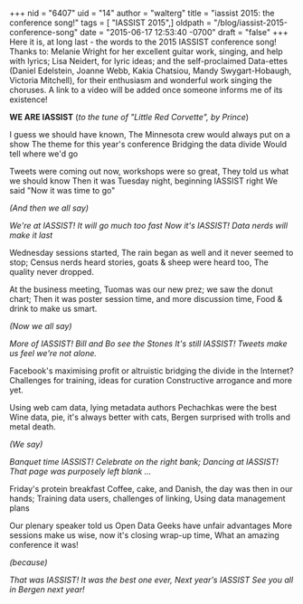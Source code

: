 +++
nid = "6407"
uid = "14"
author = "walterg"
title = "iassist 2015: the conference song!"
tags = [ "IASSIST 2015",]
oldpath = "/blog/iassist-2015-conference-song"
date = "2015-06-17 12:53:40 -0700"
draft = "false"
+++
Here it is, at long last - the words to the 2015 IASSIST conference
song! Thanks to: Melanie Wright for her excellent guitar work, singing,
and help with lyrics; Lisa Neidert, for lyric ideas; and the
self-proclaimed Data-ettes (Daniel Edelstein, Joanne Webb, Kakia
Chatsiou, Mandy Swygart-Hobaugh, Victoria Mitchell), for their
enthusiasm and wonderful work singing the choruses. A link to a video
will be added once someone informs me of its existence!

**WE ARE IASSIST** (*to the tune of "Little Red Corvette", by
Prince*)

I guess we should have known,
The Minnesota crew would always put on a show
The theme for this year's conference
Bridging the data divide
Would tell where we'd go

Tweets were coming out now, workshops were so great,
They told us what we should know
Then it was Tuesday night, beginning IASSIST right
We said "Now it was time to go"

*(And then we all say)*

*We're at IASSIST!*
*It will go much too fast*
*Now it's IASSIST!*
*Data nerds will make it last*

Wednesday sessions started,
The rain began as well and it never seemed to stop;
Census nerds heard stories, goats & sheep were heard too,
The quality never dropped.

At the business meeting,
Tuomas was our new prez; we saw the donut chart;
Then it was poster session time, and more discussion time,
Food & drink to make us smart.

*(Now we all say)*

*More of IASSIST!*
*Bill and Bo see the Stones*
*It's still IASSIST!*
*Tweets make us feel we're not alone.*

Facebook's maximising profit or altruistic bridging
the divide in the Internet?
Challenges for training, ideas for curation
Constructive arrogance and more yet.

Using web cam data, lying metadata authors
Pechachkas were the best
Wine data, pie, it's always better with cats,
Bergen surprised with trolls and metal death.

*(We say)*

*Banquet time IASSIST!*
*Celebrate on the right bank;*
*Dancing at IASSIST!*
*That page was purposely left blank ...*

Friday's protein breakfast
Coffee, cake, and Danish, the day was then in our hands;
Training data users, challenges of linking,
Using data management plans

Our plenary speaker told us
Open Data Geeks have unfair advantages
More sessions make us wise, now it's closing wrap-up time,
What an amazing conference it was!

*(because)*

*That was IASSIST!*
*It was the best one ever,*
*Next year's IASSIST*
*See you all in Bergen next year!*









